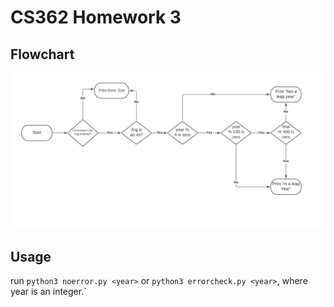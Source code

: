 # CS362 Homework 3

## Flowchart
![Program Flowchart](https://github.com/peetypeet5000/cs362-hw3/blob/main/chart.png?raw=true)
## Usage
run ```python3 noerror.py <year>``` or ```python3 errorcheck.py <year>```, where year is an integer.`